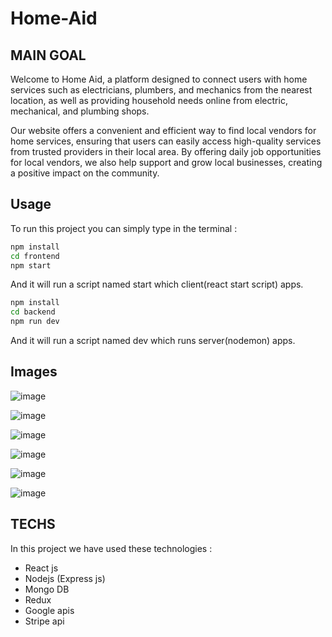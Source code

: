 # Home-Aid
## MAIN GOAL
Welcome to Home Aid, a platform designed to connect users with home services such as electricians, plumbers, and mechanics from the nearest location, as well as providing household needs online from electric, mechanical, and plumbing shops.

Our website offers a convenient and efficient way to find local vendors for home services, ensuring that users can easily access high-quality services from trusted providers in their local area. By offering daily job opportunities for local vendors, we also help support and grow local businesses, creating a positive impact on the community.

## Usage 
To run this project you can simply type in the terminal : 
```bash 
npm install
cd frontend
npm start
```
And it will run a script named start which client(react start script) apps.
```bash 
npm install
cd backend
npm run dev 
```
And it will run a script named dev which runs server(nodemon)  apps.

## Images

![image](https://user-images.githubusercontent.com/88181451/221232828-b3c3ac3c-434f-4329-b7c0-ea243b201c21.png)

![image](https://user-images.githubusercontent.com/88181451/221232864-4e624fc4-20e3-4a04-9af1-5b1f6dfd2b3b.png)

![image](https://user-images.githubusercontent.com/88181451/221232940-03284556-5765-4ca6-9af2-dea4f82397b5.png)

![image](https://user-images.githubusercontent.com/88181451/221232977-1f1f7f1f-e9c5-464e-a89b-3c063dcbe390.png)

![image](https://user-images.githubusercontent.com/88181451/221233021-9bb190b6-1344-47fe-9302-766cf83f8e75.png)

![image](https://user-images.githubusercontent.com/88181451/221233900-a4f717a0-9853-4789-a83f-d1153c0cdd7b.png)




## TECHS
In this project we have used these technologies : 
+ React js
+ Nodejs (Express js)
+ Mongo DB
+ Redux
+ Google apis
+ Stripe api


